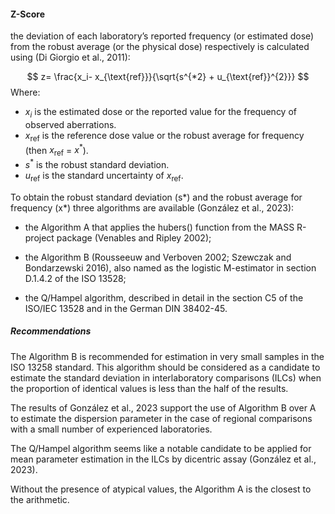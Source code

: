 #### Z-Score

the deviation of each laboratory’s reported frequency (or estimated dose) from the robust average (or the physical dose) respectively is calculated using (Di Giorgio et al., 2011):

$$
z= \frac{x_i- x_{\text{ref}}}{\sqrt{s^{*2} + u_{\text{ref}}^{2}}}
$$
Where:
- $x_i$ is the estimated dose or the reported value for the frequency of observed aberrations.
- $x_{\text{ref}}$ is the reference dose value or the robust average for frequency (then $x_{\text{ref}}$  = $x^{*}$).
- $s^{*}$ is the robust standard deviation.
- $u_{\text{ref}}$ is the standard uncertainty of $x_{\text{ref}}$. 

To obtain the robust standard deviation (s*) and the robust average for frequency (x*) three algorithms are available (González et al., 2023): 

- the Algorithm A that applies the hubers() function from the MASS R-project package (Venables and Ripley 2002); 

- the Algorithm B (Rousseeuw and Verboven 2002; Szewczak and Bondarzewski 2016), also named as the logistic M-estimator in section D.1.4.2 of the ISO 13528;

- the Q/Hampel algorithm, described in detail in the section C5 of the ISO/IEC 13528 and in the German DIN 38402-45.


##### Recommendations

The Algorithm B is recommended for estimation in very small samples in the ISO 13258 standard. This algorithm should be considered as a candidate to estimate the standard deviation in interlaboratory comparisons (ILCs) when the proportion of identical values is less than the half of the results.

The results of González et al., 2023 support the use of Algorithm B over A to estimate the dispersion parameter in the case of regional comparisons with a small number of experienced laboratories. 

The Q/Hampel algorithm seems like a notable candidate to be applied for mean parameter estimation in the ILCs by dicentric assay (González et al., 2023).  

Without the presence of atypical values, the Algorithm A is the closest to the arithmetic.

